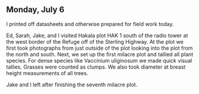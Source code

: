 
## Monday, July 6

<!-- 08:00-16:40 -->

I printed off datasheets and otherwise prepared for field work today.

Ed, Sarah, Jake, and I visited Hakala plot HAK 1 south of the radio tower at the west border of the Refuge off of the Sterling Highway. At the plot we first took photographs from just outside of the plot looking into the plot from the north and south. Next, we set up the first milacre plot and tallied all plant species. For dense species like Vaccinium uliginosum we made quick visual tallies. Grasses were counted as clumps. We also took diameter at breast height measurements of all trees.

Jake and I left after finishing the seventh milacre plot.
